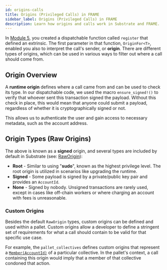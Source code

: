 ```yaml
---
id: origins-calls
title: Origins (Privileged Calls) in FRAME
sidebar_label: Origins (Privileged Calls) in FRAME
description: Learn how origins and calls work in Substrate and FRAME.
---
```


In [Module 5](../section5/dispatchable.md), you created a dispatchable function called `register`
that defined an extrinsic. The first parameter in that function, `OriginFor<T>`, enabled you also to
interpret the call's sender, or **origin**. There are different types of origins, which can be used
in various ways to filter out where a call should come from.

## Origin Overview

A **runtime origin** defines where a call came from and can be used to check its type. In our
dispatchable code, we used the macro `ensure_signed!()` to verify that whoever sent this transaction
signed the payload. Without this check in place, this would mean that anyone could submit a payload,
regardless of whether it is cryptographically signed or not.

This allows us to authenticate the user and gain access to necessary metadata, such as the account
address.

## Origin Types (Raw Origins)

The above is known as a **signed** origin, and several types are included by default in Substrate
(see:
[RawOrigin](https://paritytech.github.io/substrate/master/frame_support/dispatch/enum.RawOrigin.html)):

- **Root** - Similar to using "**sudo**", known as the highest privilege level. The root origin is
  utilized in scenarios like upgrading the runtime.
- **Signed** - Some payload is signed by a private/public key pair and provides an `AccountId`.
- **None** - Signed by nobody. Unsigned transactions are rarely used, except in cases like off-chain
  workers or where charging an account with fees is unreasonable.

### Custom Origins

Besides the default `RawOrigin` types, custom origins can be defined and used within a pallet.
Custom origins allow a developer to define a stringent set of requirements for what a call should
contain to be valid for that specific use case.

For example, the `pallet_collectives` defines custom origins that represent a
[`Member(AccountId)`](https://github.com/paritytech/substrate/blob/master/frame/collective/src/lib.rs#L139)
of a particular collective. In the pallet's context, a call containing this origin would imply that
a member of that collective condoned that action.
